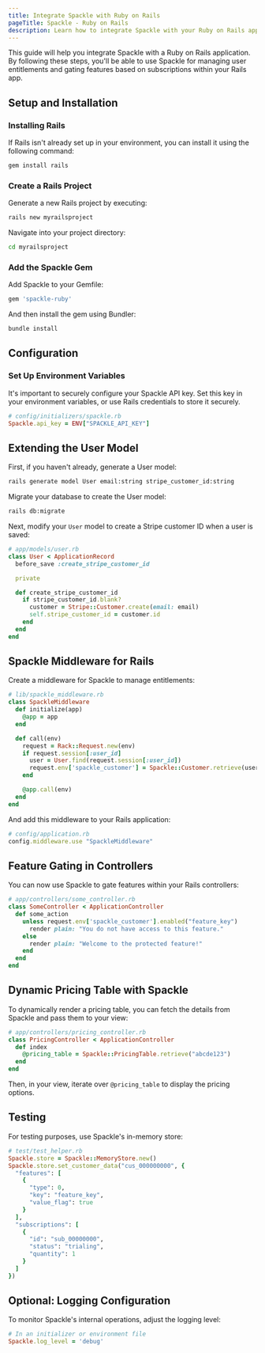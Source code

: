 ```yaml
---
title: Integrate Spackle with Ruby on Rails
pageTitle: Spackle - Ruby on Rails
description: Learn how to integrate Spackle with your Ruby on Rails application
---
```


This guide will help you integrate Spackle with a Ruby on Rails application. By following these steps, you'll be able to use Spackle for managing user entitlements and gating features based on subscriptions within your Rails app.

## Setup and Installation

### Installing Rails

If Rails isn't already set up in your environment, you can install it using the following command:

```sh
gem install rails
```

### Create a Rails Project

Generate a new Rails project by executing:

```sh
rails new myrailsproject
```

Navigate into your project directory:

```sh
cd myrailsproject
```

### Add the Spackle Gem

Add Spackle to your Gemfile:

```ruby
gem 'spackle-ruby'
```

And then install the gem using Bundler:

```sh
bundle install
```

## Configuration

### Set Up Environment Variables

It's important to securely configure your Spackle API key. Set this key in your environment variables, or use Rails credentials to store it securely.

```ruby
# config/initializers/spackle.rb
Spackle.api_key = ENV["SPACKLE_API_KEY"]
```

## Extending the User Model

First, if you haven't already, generate a User model:

```sh
rails generate model User email:string stripe_customer_id:string
```

Migrate your database to create the User model:

```sh
rails db:migrate
```

Next, modify your `User` model to create a Stripe customer ID when a user is saved:

```ruby
# app/models/user.rb
class User < ApplicationRecord
  before_save :create_stripe_customer_id

  private

  def create_stripe_customer_id
    if stripe_customer_id.blank?
      customer = Stripe::Customer.create(email: email)
      self.stripe_customer_id = customer.id
    end
  end
end
```

## Spackle Middleware for Rails

Create a middleware for Spackle to manage entitlements:

```ruby
# lib/spackle_middleware.rb
class SpackleMiddleware
  def initialize(app)
    @app = app
  end

  def call(env)
    request = Rack::Request.new(env)
    if request.session[:user_id]
      user = User.find(request.session[:user_id])
      request.env['spackle_customer'] = Spackle::Customer.retrieve(user.stripe_customer_id)
    end

    @app.call(env)
  end
end
```

And add this middleware to your Rails application:

```ruby
# config/application.rb
config.middleware.use "SpackleMiddleware"
```

## Feature Gating in Controllers

You can now use Spackle to gate features within your Rails controllers:

```ruby
# app/controllers/some_controller.rb
class SomeController < ApplicationController
  def some_action
    unless request.env['spackle_customer'].enabled("feature_key")
      render plain: "You do not have access to this feature."
    else
      render plain: "Welcome to the protected feature!"
    end
  end
end
```

## Dynamic Pricing Table with Spackle

To dynamically render a pricing table, you can fetch the details from Spackle and pass them to your view:

```ruby
# app/controllers/pricing_controller.rb
class PricingController < ApplicationController
  def index
    @pricing_table = Spackle::PricingTable.retrieve("abcde123")
  end
end
```

Then, in your view, iterate over `@pricing_table` to display the pricing options.

## Testing

For testing purposes, use Spackle's in-memory store:

```ruby
# test/test_helper.rb
Spackle.store = Spackle::MemoryStore.new()
Spackle.store.set_customer_data("cus_000000000", {
  "features": [
    {
      "type": 0,
      "key": "feature_key",
      "value_flag": true
    }
  ],
  "subscriptions": [
    {
      "id": "sub_00000000",
      "status": "trialing",
      "quantity": 1
    }
  ]
})
```

## Optional: Logging Configuration

To monitor Spackle's internal operations, adjust the logging level:

```ruby
# In an initializer or environment file
Spackle.log_level = 'debug'
```